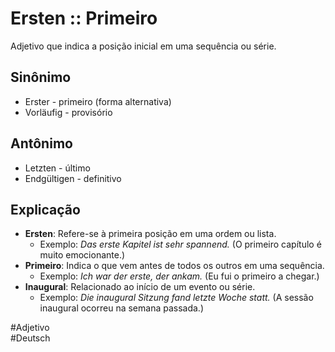# Ersten :: Primeiro
Adjetivo que indica a posição inicial em uma sequência ou série.

## Sinônimo
- Erster - primeiro (forma alternativa)  
- Vorläufig - provisório  

## Antônimo
- Letzten - último  
- Endgültigen - definitivo  

## Explicação
- **Ersten**: Refere-se à primeira posição em uma ordem ou lista.
  - Exemplo: *Das erste Kapitel ist sehr spannend.* (O primeiro capítulo é muito emocionante.)
- **Primeiro**: Indica o que vem antes de todos os outros em uma sequência.
  - Exemplo: *Ich war der erste, der ankam.* (Eu fui o primeiro a chegar.)
- **Inaugural**: Relacionado ao início de um evento ou série.
  - Exemplo: *Die inaugural Sitzung fand letzte Woche statt.* (A sessão inaugural ocorreu na semana passada.)

#Adjetivo  
#Deutsch
